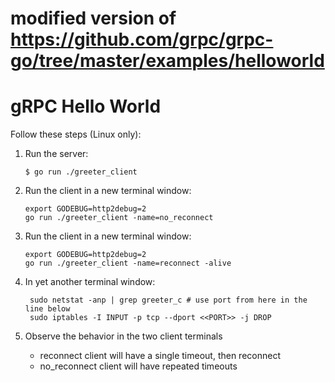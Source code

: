 # modified version of https://github.com/grpc/grpc-go/tree/master/examples/helloworld

# gRPC Hello World

Follow these steps (Linux only):

 1. Run the server:

    ```console
    $ go run ./greeter_client
    ```

 2. Run the client in a new terminal window:

    ```console
    export GODEBUG=http2debug=2
    go run ./greeter_client -name=no_reconnect
    ```
    
 3. Run the client in a new terminal window:

    ```console
    export GODEBUG=http2debug=2
    go run ./greeter_client -name=reconnect -alive
    ```

4. In yet another terminal window:

   ```console
    sudo netstat -anp | grep greeter_c # use port from here in the line below
    sudo iptables -I INPUT -p tcp --dport <<PORT>> -j DROP
    ```
   
5. Observe the behavior in the two client terminals
   - reconnect client will have a single timeout, then reconnect
   - no_reconnect client will have repeated timeouts
